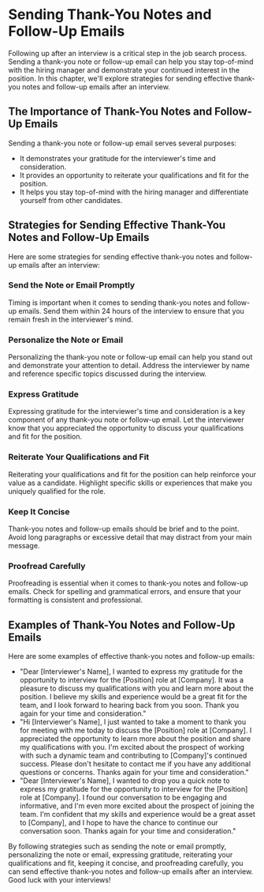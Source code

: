 Sending Thank-You Notes and Follow-Up Emails
=========================================================================================

Following up after an interview is a critical step in the job search process. Sending a thank-you note or follow-up email can help you stay top-of-mind with the hiring manager and demonstrate your continued interest in the position. In this chapter, we'll explore strategies for sending effective thank-you notes and follow-up emails after an interview.

The Importance of Thank-You Notes and Follow-Up Emails
------------------------------------------------------

Sending a thank-you note or follow-up email serves several purposes:

* It demonstrates your gratitude for the interviewer's time and consideration.
* It provides an opportunity to reiterate your qualifications and fit for the position.
* It helps you stay top-of-mind with the hiring manager and differentiate yourself from other candidates.

Strategies for Sending Effective Thank-You Notes and Follow-Up Emails
---------------------------------------------------------------------

Here are some strategies for sending effective thank-you notes and follow-up emails after an interview:

### Send the Note or Email Promptly

Timing is important when it comes to sending thank-you notes and follow-up emails. Send them within 24 hours of the interview to ensure that you remain fresh in the interviewer's mind.

### Personalize the Note or Email

Personalizing the thank-you note or follow-up email can help you stand out and demonstrate your attention to detail. Address the interviewer by name and reference specific topics discussed during the interview.

### Express Gratitude

Expressing gratitude for the interviewer's time and consideration is a key component of any thank-you note or follow-up email. Let the interviewer know that you appreciated the opportunity to discuss your qualifications and fit for the position.

### Reiterate Your Qualifications and Fit

Reiterating your qualifications and fit for the position can help reinforce your value as a candidate. Highlight specific skills or experiences that make you uniquely qualified for the role.

### Keep It Concise

Thank-you notes and follow-up emails should be brief and to the point. Avoid long paragraphs or excessive detail that may distract from your main message.

### Proofread Carefully

Proofreading is essential when it comes to thank-you notes and follow-up emails. Check for spelling and grammatical errors, and ensure that your formatting is consistent and professional.

Examples of Thank-You Notes and Follow-Up Emails
------------------------------------------------

Here are some examples of effective thank-you notes and follow-up emails:

* "Dear \[Interviewer's Name\], I wanted to express my gratitude for the opportunity to interview for the \[Position\] role at \[Company\]. It was a pleasure to discuss my qualifications with you and learn more about the position. I believe my skills and experience would be a great fit for the team, and I look forward to hearing back from you soon. Thank you again for your time and consideration."
* "Hi \[Interviewer's Name\], I just wanted to take a moment to thank you for meeting with me today to discuss the \[Position\] role at \[Company\]. I appreciated the opportunity to learn more about the position and share my qualifications with you. I'm excited about the prospect of working with such a dynamic team and contributing to \[Company\]'s continued success. Please don't hesitate to contact me if you have any additional questions or concerns. Thanks again for your time and consideration."
* "Dear \[Interviewer's Name\], I wanted to drop you a quick note to express my gratitude for the opportunity to interview for the \[Position\] role at \[Company\]. I found our conversation to be engaging and informative, and I'm even more excited about the prospect of joining the team. I'm confident that my skills and experience would be a great asset to \[Company\], and I hope to have the chance to continue our conversation soon. Thanks again for your time and consideration."

By following strategies such as sending the note or email promptly, personalizing the note or email, expressing gratitude, reiterating your qualifications and fit, keeping it concise, and proofreading carefully, you can send effective thank-you notes and follow-up emails after an interview. Good luck with your interviews!
